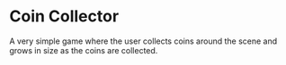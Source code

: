 # Coin Collector

A very simple game where the user collects coins around the scene and grows in size as the coins are collected.
